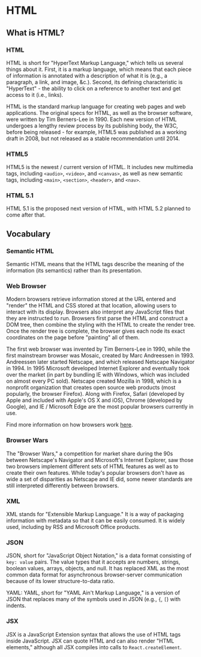 # HTML

## What is HTML?

### HTML

HTML is short for "HyperText Markup Language," which tells us several things
about it. First, it is a markup language, which means that each piece of
information is annotated with a description of what it is (e.g., a paragraph, a
link, and image, &c.). Second, its defining characteristic is "HyperText" - the
ability to click on a reference to another text and get access to it (i.e.,
links).

HTML is the standard markup language for creating web pages and web
applications. The original specs for HTML, as well as the browser software,
were written by Tim Berners-Lee in 1990. Each new version of HTML undergoes a
lengthy review process by its publishing body, the W3C, before being released -
for example, HTML5 was published as a working draft in 2008, but not released
as a stable recommendation until 2014.

### HTML5

HTML5 is the newest / current version of HTML. It includes new multimedia tags,
including `<audio>`, `<video>`, and `<canvas>`, as well as new semantic tags,
including `<main>`, `<section>`, `<header>`, and `<nav>`.

### HTML 5.1

HTML 5.1 is the proposed next version of HTML, with HTML 5.2 planned to come after that.

## Vocabulary

### Semantic HTML 

Semantic HTML means that the HTML tags describe the meaning of the information
(its semantics) rather than its presentation.

### Web Browser

Modern browsers retrieve information stored at the URL entered and "render" the
HTML and CSS stored at that location, allowing users to interact with its
display. Browsers also interpret any JavaScript files that they are instructed
to run. Browsers first parse the HTML and construct a DOM tree, then combine
the styling with the HTML to create the render tree. Once the render tree is
complete, the browser gives each node its exact coordinates on the page before
"painting" all of them.

The first web browser was invented by Tim Berners-Lee in 1990, while the first
mainstream browser was Mosaic, created by Marc Andreessen in 1993. Andreessen
later started Netscape, and which released Netscape Navigator in 1994. In 1995
Microsoft developed Internet Explorer and eventually took over the market (in
part by bundling IE with Windows, which was included on almost every PC sold).
Netscape created Mozilla in 1998, which is a nonprofit organization that
creates open source web products (most popularly, the browser Firefox). Along
with Firefox, Safari (developed by Apple and included with Apple's OS X and
iOS), Chrome (developed by Google), and IE / Microsoft Edge are the most
popular browsers currently in use.

Find more information on how browsers work [here][html5rocks-browsers].

### Browser Wars

The "Browser Wars," a competition for market share during the 90s between
Netscape's Navigator and Microsoft's Internet Explorer, saw those two browsers
implement different sets of HTML features as well as to create their own
features. While today's popular browsers don't have as wide a set of
disparities as Netscape and IE did, some newer standards are still interpreted
differently between browsers.

### XML

XML stands for "Extensible Markup Language." It is a way of packaging
information with metadata so that it can be easily consumed. It is widely used,
including by RSS and Microsoft Office products.

### JSON

JSON, short for "JavaScript Object Notation," is a data format consisting of
`key: value` pairs. The value types that it accepts are numbers, strings,
boolean values, arrays, objects, and null. It has replaced XML as the most
common data format for asynchronous browser-server communication because of its
lower structure-to-data ratio.

YAML: YAML, short for "YAML Ain't Markup Language," is a version of JSON that
replaces many of the symbols used in JSON (e.g., `{`, `[`) with indents.

### JSX

JSX is a JavaScript Extension syntax that allows the use of HTML tags inside
JavaScript. JSX can quote HTML and can also render "HTML elements," although
all JSX compiles into calls to `React.createElement`.

[html5rocks-browsers]: https://www.html5rocks.com/en/tutorials/internals/howbrowserswork/